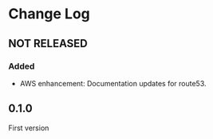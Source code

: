 # Change Log

## NOT RELEASED

### Added

- AWS enhancement: Documentation updates for route53.

## 0.1.0

First version
